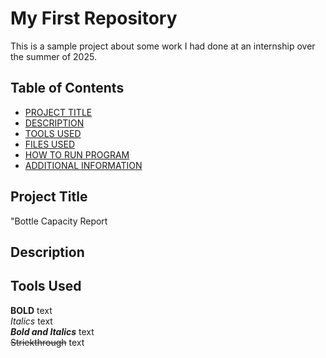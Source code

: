 # My First Repository
This is a sample project about some work I had done at an internship over the summer of 2025. 


## Table of Contents

- [PROJECT TITLE](#Project-Title)
- [DESCRIPTION](#Description)
- [TOOLS USED](#Tools-Used)
- [FILES USED](#Files-Used)
- [HOW TO RUN PROGRAM](#How-to-run-program)
- [ADDITIONAL INFORMATION](#Additional-information)

## Project Title  

"Bottle Capacity Report 

## Description  



## Tools Used  






**BOLD** text  
*Italics* text  
***Bold and Italics*** text  
~~Striekthrough~~ text  

